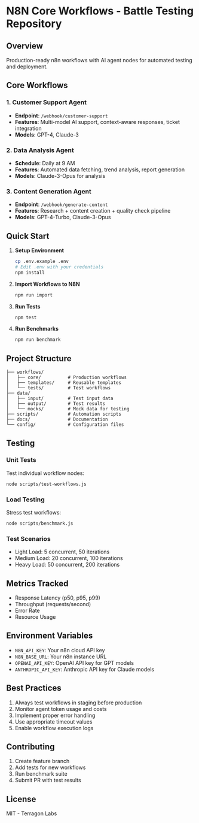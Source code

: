 # N8N Core Workflows - Battle Testing Repository

## Overview
Production-ready n8n workflows with AI agent nodes for automated testing and deployment.

## Core Workflows

### 1. Customer Support Agent
- **Endpoint**: `/webhook/customer-support`
- **Features**: Multi-model AI support, context-aware responses, ticket integration
- **Models**: GPT-4, Claude-3

### 2. Data Analysis Agent  
- **Schedule**: Daily at 9 AM
- **Features**: Automated data fetching, trend analysis, report generation
- **Models**: Claude-3-Opus for analysis

### 3. Content Generation Agent
- **Endpoint**: `/webhook/generate-content`
- **Features**: Research + content creation + quality check pipeline
- **Models**: GPT-4-Turbo, Claude-3-Opus

## Quick Start

1. **Setup Environment**
   ```bash
   cp .env.example .env
   # Edit .env with your credentials
   npm install
   ```

2. **Import Workflows to N8N**
   ```bash
   npm run import
   ```

3. **Run Tests**
   ```bash
   npm test
   ```

4. **Run Benchmarks**
   ```bash
   npm run benchmark
   ```

## Project Structure
```
├── workflows/
│   ├── core/          # Production workflows
│   ├── templates/     # Reusable templates
│   └── tests/         # Test workflows
├── data/
│   ├── input/         # Test input data
│   ├── output/        # Test results
│   └── mocks/         # Mock data for testing
├── scripts/           # Automation scripts
├── docs/              # Documentation
└── config/            # Configuration files
```

## Testing

### Unit Tests
Test individual workflow nodes:
```bash
node scripts/test-workflows.js
```

### Load Testing
Stress test workflows:
```bash
node scripts/benchmark.js
```

### Test Scenarios
- Light Load: 5 concurrent, 50 iterations
- Medium Load: 20 concurrent, 100 iterations  
- Heavy Load: 50 concurrent, 200 iterations

## Metrics Tracked
- Response Latency (p50, p95, p99)
- Throughput (requests/second)
- Error Rate
- Resource Usage

## Environment Variables
- `N8N_API_KEY`: Your n8n cloud API key
- `N8N_BASE_URL`: Your n8n instance URL
- `OPENAI_API_KEY`: OpenAI API key for GPT models
- `ANTHROPIC_API_KEY`: Anthropic API key for Claude models

## Best Practices
1. Always test workflows in staging before production
2. Monitor agent token usage and costs
3. Implement proper error handling
4. Use appropriate timeout values
5. Enable workflow execution logs

## Contributing
1. Create feature branch
2. Add tests for new workflows
3. Run benchmark suite
4. Submit PR with test results

## License
MIT - Terragon Labs